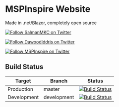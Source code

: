 # MSPInspire Website
Made in .net/Blazor, completely open source

[![Follow SalmanMKC on Twitter](https://img.shields.io/twitter/follow/SalmanMKC.svg?label=Follow%20SalmanMKC%20on%20Twitter&style=social)](https://twitter.com/intent/follow?screen_name=SalmanMKC)

[![Follow DawoodIddris on Twitter](https://img.shields.io/twitter/follow/DawoodIddris.svg?label=Follow%20DawoodIddris%20on%20Twitter&style=social)](https://twitter.com/intent/follow?screen_name=DawoodIddris)

[![Follow MSPInspire on Twitter](https://img.shields.io/twitter/follow/MSPInspire.svg?label=Follow%20MSPInspire%20on%20Twitter&style=social)](https://twitter.com/intent/follow?screen_name=MSPInspire)


## Build Status
| Target | Branch | Status |
| ------ | ------ | ------ |
| Production | master | [![Build Status](https://dev.azure.com/MSPInspire/Website/_apis/build/status/master?branchName=master)](https://dev.azure.com/MSPInspire/Website/_build/latest?definitionId=10&branchName=master) |
| Development | development | [![Build Status](https://dev.azure.com/MSPInspire/Website/_apis/build/status/development?branchName=development)](https://dev.azure.com/MSPInspire/Website/_build/latest?definitionId=10) |
